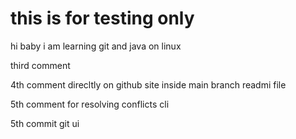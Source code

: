 # this is for testing only 
hi baby i am learning git and java on linux

third comment 

4th comment direcltly on github site inside main branch readmi file

5th comment for resolving conflicts cli

5th commit git ui
